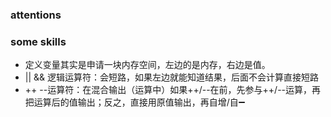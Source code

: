 ### attentions
<p>

</p>


### some skills
- 定义变量其实是申请一块内存空间，左边的是内存，右边是值。
- || && 逻辑运算符：会短路，如果左边就能知道结果，后面不会计算直接短路
- ++ --运算符：在混合输出（运算中）如果++/--在前，先参与++/--运算，再把运算后的值输出；反之，直接用原值输出，再自增/自➖
